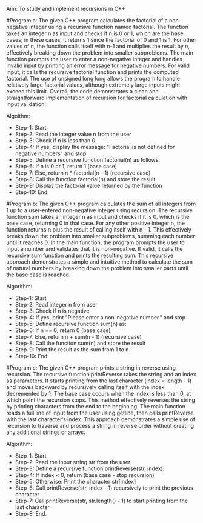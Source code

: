 Aim: To study and implement recursions in C++

#Program a: The given C++ program calculates the factorial of a non-negative integer using a recursive function named factorial. The function takes an integer n as input and checks if n is 0 or 1, which are the base cases; in these cases, it returns 1 since the factorial of 0 and 1 is 1. For other values of n, the function calls itself with n-1 and multiplies the result by n, effectively breaking down the problem into smaller subproblems. The main function prompts the user to enter a non-negative integer and handles invalid input by printing an error message for negative numbers. For valid input, it calls the recursive factorial function and prints the computed factorial. The use of unsigned long long allows the program to handle relatively large factorial values, although extremely large inputs might exceed this limit. Overall, the code demonstrates a clean and straightforward implementation of recursion for factorial calculation with input validation.

Algoithm:

- Step-1: Start
- Step-2: Read the integer value n from the user
- Step-3: Check if n is less than 0
- Step-4: If yes, display the message: "Factorial is not defined for negative numbers" and stop
- Step-5: Define a recursive function factorial(n) as follows:
- Step-6: If n is 0 or 1, return 1 (base case)
- Step-7: Else, return n * factorial(n - 1) (recursive case)
- Step-8: Call the function factorial(n) and store the result
- Step-9: Display the factorial value returned by the function
- Step-10: End.

#Program b: The given C++ program calculates the sum of all integers from 1 up to a user-entered non-negative integer using recursion. The recursive function sum takes an integer n as input and checks if it is 0, which is the base case, returning 0 in that case. For any other positive integer n, the function returns n plus the result of calling itself with n - 1. This effectively breaks down the problem into smaller subproblems, summing each number until it reaches 0. In the main function, the program prompts the user to input a number and validates that it is non-negative. If valid, it calls the recursive sum function and prints the resulting sum. This recursive approach demonstrates a simple and intuitive method to calculate the sum of natural numbers by breaking down the problem into smaller parts until the base case is reached.

Algorithm:

- Step-1: Start
- Step-2: Read integer n from user
- Step-3: Check if n is negative
- Step-4: If yes, print "Please enter a non-negative number." and stop
- Step-5: Define recursive function sum(n) as:
- Step-6: If n == 0, return 0 (base case)
- Step-7: Else, return n + sum(n - 1) (recursive case)
- Step-8: Call the function sum(n) and store the result
- Step-9: Print the result as the sum from 1 to n
- Step-10: End.

#Program c: The given C++ program prints a string in reverse using recursion. The recursive function printReverse takes the string and an index as parameters. It starts printing from the last character (index = length - 1) and moves backward by recursively calling itself with the index decremented by 1. The base case occurs when the index is less than 0, at which point the recursion stops. This method effectively reverses the string by printing characters from the end to the beginning. The main function reads a full line of input from the user using getline, then calls printReverse with the last character’s index. This approach demonstrates a simple use of recursion to traverse and process a string in reverse order without creating any additional strings or arrays.

Algorithm:

- Step-1: Start
- Step-2: Read the input string str from the user
- Step-3: Define a recursive function printReverse(str, index):
- Step-4: If index < 0, return (base case - stop recursion)
- Step-5: Otherwise: Print the character str[index]
- Step-6: Call printReverse(str, index - 1) recursively to print the previous character
- Step-7: Call printReverse(str, str.length() - 1) to start printing from the last character
- Step-8: End.
